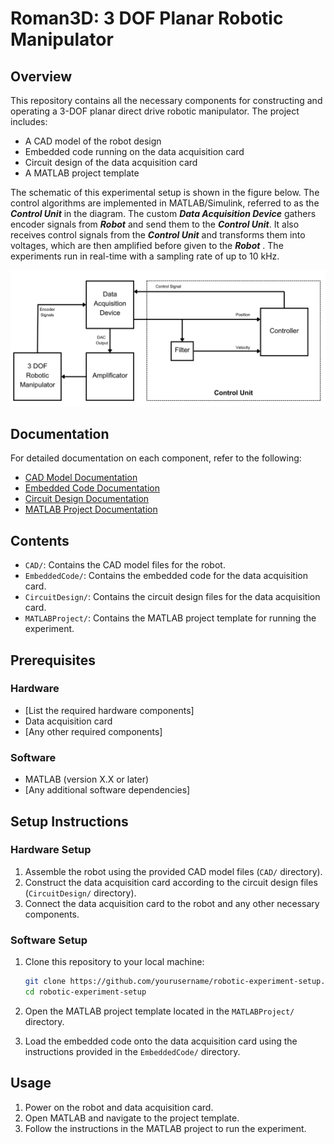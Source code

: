 # Roman3D: 3 DOF Planar Robotic Manipulator

## Overview

This repository contains all the necessary components for constructing and operating a 3-DOF planar direct drive robotic manipulator. The project includes:

* A CAD model of the robot design
* Embedded code running on the data acquisition card
* Circuit design of the data acquisition card
* A MATLAB project template

The schematic of this experimental setup is shown in the figure below. The control algorithms are implemented in MATLAB/Simulink, referred to as the ***Control Unit*** in the diagram. The custom ***Data Acquisition Device*** gathers encoder signals from ***Robot*** and send them to the ***Control Unit***.  It also receives control signals from the ***Control Unit*** and transforms them into voltages, which are then amplified before given to the ***Robot*** . The experiments run in real-time with a sampling rate of up to 10 kHz.

![Experimental Setup Schematic](figs/setup.png)

## Documentation

For detailed documentation on each component, refer to the following:

- [CAD Model Documentation](./CAD/README.md)
- [Embedded Code Documentation](./EmbeddedCode/README.md)
- [Circuit Design Documentation](./CircuitDesign/README.md)
- [MATLAB Project Documentation](./MATLABProject/README.md)

## Contents

- `CAD/`: Contains the CAD model files for the robot.
- `EmbeddedCode/`: Contains the embedded code for the data acquisition card.
- `CircuitDesign/`: Contains the circuit design files for the data acquisition card.
- `MATLABProject/`: Contains the MATLAB project template for running the experiment.

## Prerequisites

### Hardware

- [List the required hardware components]
- Data acquisition card
- [Any other required components]

### Software

- MATLAB (version X.X or later)
- [Any additional software dependencies]

## Setup Instructions

### Hardware Setup

1. Assemble the robot using the provided CAD model files (`CAD/` directory).
2. Construct the data acquisition card according to the circuit design files (`CircuitDesign/` directory).
3. Connect the data acquisition card to the robot and any other necessary components.

### Software Setup

1. Clone this repository to your local machine:
    ```sh
    git clone https://github.com/yourusername/robotic-experiment-setup.git
    cd robotic-experiment-setup
    ```

2. Open the MATLAB project template located in the `MATLABProject/` directory.
3. Load the embedded code onto the data acquisition card using the instructions provided in the `EmbeddedCode/` directory.

## Usage

1. Power on the robot and data acquisition card.
2. Open MATLAB and navigate to the project template.
3. Follow the instructions in the MATLAB project to run the experiment.


